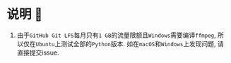# 说明 📒

1. 由于`GitHub Git LFS`每月只有`1 GB`的流量限额且`Windows`需要编译`ffmpeg`, 所以仅在`Ubuntu`上测试全部的`Python`版本. 如在`macOS`和`Windows`上发现问题, 请直接提交issue.